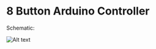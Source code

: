 # 8 Button Arduino Controller

Schematic:

![Alt text](relative/path/to/controller_schem.png?raw=true)
